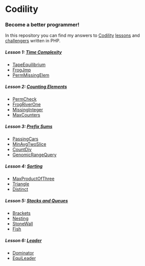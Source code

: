 # Codility
### Become a better programmer!

In this repository you can find my answers to [Codility][codility site hp] [lessons][codility site lessons] and [challengers][codility site challengers] written in PHP.

##### Lesson 1: [Time Complexity][time complexity]
* [TapeEquilibrium]
* [FrogJmp]
* [PermMissingElem]

##### Lesson 2: [Counting Elements][counting elements]
* [PermCheck]
* [FrogRiverOne]
* [MissingInteger]
* [MaxCounters]

##### Lesson 3: [Prefix Sums][prefix sums]
* [PassingCars]
* [MinAvgTwoSlice]
* [CountDiv]
* [GenomicRangeQuery]

##### Lesson 4: [Sorting][sorting]
* [MaxProductOfThree]
* [Triangle]
* [Distinct]

##### Lesson 5: [Stacks and Queues][stacks and queues]
* [Brackets]
* [Nesting]
* [StoneWall]
* [Fish]

##### Lesson 6: [Leader][leader]
* [Dominator]
* [EquiLeader]



[codility site hp]:          https://codility.com/
[codility site lessons]:     https://codility.com/programmers/lessons/
[codility site challengers]: https://codility.com/programmers/challenges/

[time complexity]:           https://github.com/delda/codility/tree/master/src/Lesson1
[counting elements]:         https://github.com/delda/codility/tree/master/src/Lesson2
[prefix sums]:               https://github.com/delda/codility/tree/master/src/Lesson3
[sorting]:                   https://github.com/delda/codility/tree/master/src/Lesson4
[stacks and queues]:         https://github.com/delda/codility/tree/master/src/Lesson5
[leader]:                    https://github.com/delda/codility/tree/master/src/Lesson6
[maximum slice problem]:     https://github.com/delda/codility/tree/master/src/Lesson7

[TapeEquilibrium]:           https://github.com/delda/codility/blob/master/src/Lesson1/TapeEquilibrium.php
[FrogJmp]:                   https://github.com/delda/codility/blob/master/src/Lesson1/FrogJmp.php
[PermMissingElem]:           https://github.com/delda/codility/blob/master/src/Lesson1/PermMissingElem.php 
[PermCheck]:                 https://github.com/delda/codility/blob/master/src/Lesson2/PermCheck.php
[FrogRiverOne]:              https://github.com/delda/codility/blob/master/src/Lesson2/FrogRiverOne.php
[MissingInteger]:            https://github.com/delda/codility/blob/master/src/Lesson2/MissingInteger.php
[MaxCounters]:               https://github.com/delda/codility/blob/master/src/Lesson2/MaxCounters.php
[PassingCars]:               https://github.com/delda/codility/blob/master/src/Lesson3/PassingCars.php
[MinAvgTwoSlice]:            https://github.com/delda/codility/blob/master/src/Lesson3/MinAvgTwoSlice.php
[CountDiv]:                  https://github.com/delda/codility/blob/master/src/Lesson3/CountDiv.php
[GenomicRangeQuery]:         https://github.com/delda/codility/blob/master/src/Lesson3/GenomicRangeQuery.php
[MaxProductOfThree]:         https://github.com/delda/codility/blob/master/src/Lesson4/MaxProductOfThree.php
[Triangle]:                  https://github.com/delda/codility/blob/master/src/Lesson4/Triangle.php
[Distinct]:                  https://github.com/delda/codility/blob/master/src/Lesson4/Distinct.php
[NumberOfDiscIntersections]: https://github.com/delda/codility/blob/master/src/Lesson4/NumberOfDiscIntersections.php
[Brackets]:                  https://github.com/delda/codility/blob/master/src/Lesson5/Brackets.php
[Nesting]:                   https://github.com/delda/codility/blob/master/src/Lesson5/Nesting.php
[StoneWall]:                 https://github.com/delda/codility/blob/master/src/Lesson5/StoneWall.php
[Fish]:                      https://github.com/delda/codility/blob/master/src/Lesson5/Fish.php
[Dominator]:                 https://github.com/delda/codility/blob/master/src/Lesson6/Dominator.php
[EquiLeader]:                https://github.com/delda/codility/blob/master/src/Lesson6/EquiLeader.php
[MaxProfit]:                 https://github.com/delda/codility/blob/master/src/Lesson7/MaxProfit.php
[MaxSliceSum]:               https://github.com/delda/codility/blob/master/src/Lesson7/MaxSliceSum.php
[MaxDoubleSliceSum]:         https://github.com/delda/codility/blob/master/src/Lesson7/MaxDoubleSliceSum.php
